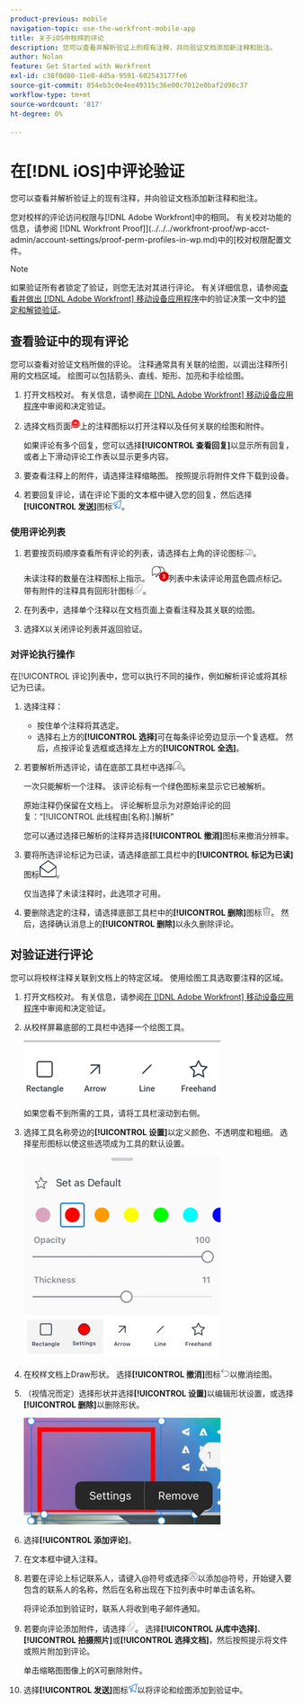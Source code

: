 ```yaml
---
product-previous: mobile
navigation-topic: use-the-workfront-mobile-app
title: 关于iOS中校样的评论
description: 您可以查看并解析验证上的现有注释，并向验证文档添加新注释和批注。
author: Nolan
feature: Get Started with Workfront
exl-id: c38f0d80-11e0-4d5a-9591-602543177fe6
source-git-commit: 854eb3c0e4ee49315c36e00c7012e0baf2d98c37
workflow-type: tm+mt
source-wordcount: '817'
ht-degree: 0%

---
```


# 在[!DNL iOS]中评论验证

您可以查看并解析验证上的现有注释，并向验证文档添加新注释和批注。

您对校样的评论访问权限与[!DNL Adobe Workfront]中的相同。 有关校对功能的信息，请参阅 [!DNL Workfront Proof]](../../../workfront-proof/wp-acct-admin/account-settings/proof-perm-profiles-in-wp.md)中的[校对权限配置文件。

>[!NOTE]
>
>如果验证所有者锁定了验证，则您无法对其进行评论。 有关详细信息，请参阅[查看并做出 [!DNL Adobe Workfront] 移动设备应用程序](../../../workfront-basics/mobile-apps/using-the-workfront-mobile-app/work-with-proofs-in-mobile-app.md)中的验证决策一文中的[锁定和解锁验证](../../../workfront-basics/mobile-apps/using-the-workfront-mobile-app/work-with-proofs-in-mobile-app.md#lock)。

## 查看验证中的现有评论

您可以查看对验证文档所做的评论。 注释通常具有关联的绘图，以调出注释所引用的文档区域。 绘图可以包括箭头、直线、矩形、加亮和手绘绘图。

1. 打开文档校对。 有关信息，请参阅[在 [!DNL Adobe Workfront] 移动设备应用程序](../../../workfront-basics/mobile-apps/using-the-workfront-mobile-app/work-with-proofs-in-mobile-app.md)中审阅和决定验证。
1. 选择文档页面![上的注释图标文档](assets/mobile-comment-icon-on-proofdoc-30x34.png)上的注释图标以打开注释以及任何关联的绘图和附件。

   如果评论有多个回复，您可以选择&#x200B;**[!UICONTROL 查看回复]**&#x200B;以显示所有回复，或者上下滑动评论工作表以显示更多内容。

1. 要查看注释上的附件，请选择注释缩略图。 按照提示将附件文件下载到设备。
1. 若要回复评论，请在评论下面的文本框中键入您的回复，然后选择&#x200B;**[!UICONTROL 发送]**&#x200B;图标![发送图标](assets/mobile-send-icon-25x26.png)。

### 使用评论列表

1. 若要按页码顺序查看所有评论的列表，请选择右上角的评论图标![评论图标](assets/mobile-comment-icon-30x25.png)。

   未读注释的数量在注释图标上指示。 ![未读评论数](assets/mobile-unread-comments-icon-30x27.png)列表中未读评论用蓝色圆点标记。 带有附件的注释具有回形针图标![[!UICONTROL 附件]图标](assets/mobile-paper-clip-icon.png)。

1. 在列表中，选择单个注释以在文档页面上查看注释及其关联的绘图。
1. 选择X以关闭评论列表并返回验证。

### 对评论执行操作

在[!UICONTROL 评论]列表中，您可以执行不同的操作，例如解析评论或将其标记为已读。

1. 选择注释：

   * 按住单个注释将其选定。
   * 选择右上方的&#x200B;**[!UICONTROL 选择]**&#x200B;可在每条评论旁边显示一个复选框。 然后，点按评论复选框或选择左上方的&#x200B;**[!UICONTROL 全选]**。

1. 若要解析所选评论，请在底部工具栏中选择![[!UICONTROL 解析评论]图标](assets/mobile-resolvecomment-icon-30x30.png)。

   一次只能解析一个注释。 该评论标有一个绿色图标来显示它已被解析。

   原始注释仍保留在文档上。 评论解析显示为对原始评论的回复：“[!UICONTROL 此线程由[名称].]解析”

   您可以通过选择已解析的注释并选择&#x200B;**[!UICONTROL 撤消]**&#x200B;图标来撤消分辨率。

1. 要将所选评论标记为已读，请选择底部工具栏中的&#x200B;**[!UICONTROL 标记为已读]**&#x200B;图标![标记为已读](assets/mobile-markread-icon-30x31.png)。

   仅当选择了未读注释时，此选项才可用。

1. 要删除选定的注释，请选择底部工具栏中的&#x200B;**[!UICONTROL 删除]**&#x200B;图标![](assets/delete-30x28.png)。 然后，选择确认消息上的&#x200B;**[!UICONTROL 删除]**&#x200B;以永久删除评论。

## 对验证进行评论

您可以将校样注释关联到文档上的特定区域。 使用绘图工具选取要注释的区域。

1. 打开文档校对。 有关信息，请参阅[在 [!DNL Adobe Workfront] 移动设备应用程序](../../../workfront-basics/mobile-apps/using-the-workfront-mobile-app/work-with-proofs-in-mobile-app.md)中审阅和决定验证。
1. 从校样屏幕底部的工具栏中选择一个绘图工具。

   ![校对评论工具栏](assets/android-proof-comment-toolbar-350x102.png)

   如果您看不到所需的工具，请将工具栏滚动到右侧。

1. 选择工具名称旁边的&#x200B;**[!UICONTROL 设置]**&#x200B;以定义颜色、不透明度和粗细。 选择星形图标以使这些选项成为工具的默认设置。

   ![绘图工具设置](assets/ios-drawingtoolsettings-350x359.png)

1. 在校样文档上Draw形状。 选择&#x200B;**[!UICONTROL 撤消]**&#x200B;图标![撤消](assets/android-undo-icon-30x31.png)以撤消绘图。
1. （视情况而定）选择形状并选择&#x200B;**[!UICONTROL 设置]**&#x200B;以编辑形状设置，或选择&#x200B;**[!UICONTROL 删除]**&#x200B;以删除形状。

   ![绘图菜单](assets/ios-drawing-settingsremove-350x190.png)

1. 选择&#x200B;**[!UICONTROL 添加评论]**。
1. 在文本框中键入注释。
1. 若要在评论上标记联系人，请键入@符号或选择![[!UICONTROL 标记联系人]](assets/mobile-tag-user-icon.png)以添加@符号，开始键入要包含的联系人的名称，然后在名称出现在下拉列表中时单击该名称。

   将评论添加到验证时，联系人将收到电子邮件通知。

1. 若要向评论添加附件，请选择![[!UICONTROL 附件]图标](assets/mobile-paper-clip-icon.png)。 选择&#x200B;**[!UICONTROL 从库中选择]**、**[!UICONTROL 拍摄照片]**&#x200B;或&#x200B;**[!UICONTROL 选择文档]**，然后按照提示将文件或照片附加到评论。

   单击缩略图图像上的X可删除附件。

1. 选择&#x200B;**[!UICONTROL 发送]**&#x200B;图标![发送图标](assets/mobile-send-icon-25x26.png)以将评论和绘图添加到验证中。
